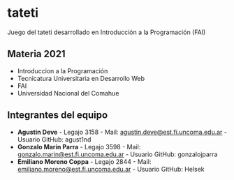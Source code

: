 # tateti
Juego del tateti desarrollado en Introducción a la Programación (FAI)

## Materia 2021

  - Introduccion a la Programación
  - Tecnicatura Universitaria en Desarrollo Web
  - FAI
  - Universidad Nacional del Comahue

## Integrantes del equipo

  -  **Agustin Deve** - Legajo 3158 - Mail: agustin.deve@est.fi.uncoma.edu.ar - Usuario GitHub: agust1nd
  -  **Gonzalo Marin Parra** - Legajo 3598 - Mail: gonzalo.marin@est.fi.uncoma.edu.ar - Usuario GitHub: gonzalojparra
  -  **Emiliano Moreno Coppa** - Legajo 2844 - Mail: emiliano.moreno@est.fi.uncoma.edu.ar - Usuario GitHub: Helsek